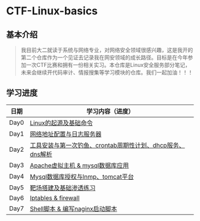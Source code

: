 # CTF-Linux-basics
## 基本介绍
> 我目前大二就读于系统与网络专业，对网络安全领域很感兴趣，这是我开的第二个仓库作为一个见证去记录我在网安领域的成长路径。目标是在今年参加一次CTF比赛和拥有一份相关实习。本仓库是Linux安全服务部分笔记，未来会继续开代码审计、情报搜集等学习模块的仓库。我们一起加油！！！
## 学习进度
| 日期       | 学习内容（进度）                                                                            |
| ---------- | ------------------------------------------------------------------------------- |
| Day0       | [Linux的起源及基础命令](https://github.com/AlphaXiao/CTF-Linux-basics/blob/main/Days/DAY0.md)                            |
| Day1       | [网络地址配置与日志服务器](https://github.com/AlphaXiao/CTF-Linux-basics/blob/main/Days/DAY1.md)                            |
| Day2       | [工具安装与第一次钓鱼、crontab周期性计划、dhcp服务、dns解析]()                            |
| Day3       | [Apache虚拟主机 & mysql数据库应用]()                            |
| Day4       | [Mysql数据库授权与lnmp、tomcat平台]()                            |
| Day5       | [靶场搭建及基础渗透练习]()                            |
| Day6       | [Iptables & firewall]()                            |
| Day7       | [Shell脚本 & 编写naginx启动脚本]()                            |
